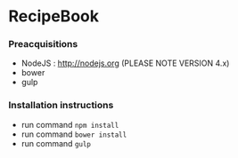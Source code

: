 # RecipeBook

### Preacquisitions
* NodeJS : http://nodejs.org (PLEASE NOTE VERSION 4.x)
* bower
* gulp

### Installation instructions
* run command ```npm install```
* run command ```bower install```
* run command ```gulp```
